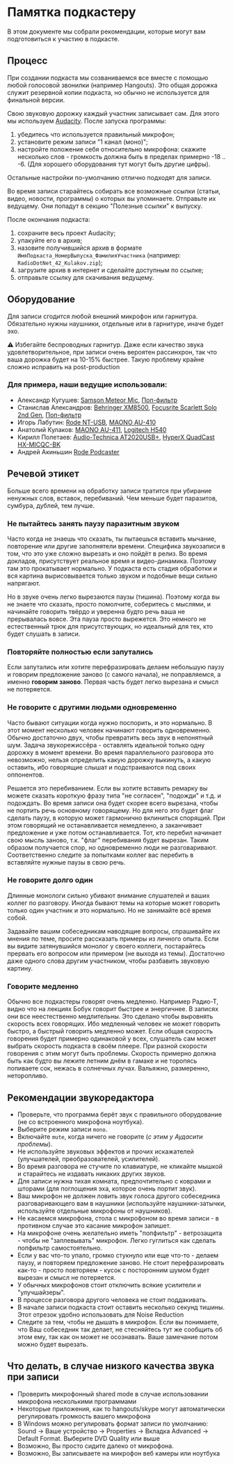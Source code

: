 # Памятка подкастеру

В этом документе мы собрали рекомендации, которые могут вам подготовиться к участию в подкасте.

## Процесс

При создании подкаста мы созваниваемся все вместе с помощью любой голосовой звонилки (например Hangouts). Это общая дорожка служит резервной копии подкаста, но обычно не используется для финальной версии.

Свою звуковую дорожку каждый участник записывает сам. Для этого мы используем [Audacity](https://www.audacityteam.org/). После запуска программы:

1. убедитесь что используется правильный микрофон;
2. установите режим записи "1 канал (моно)";
3. настройте положение себя относительно микрофона: скажите несколько слов - громкость должна быть в пределах примерно -18 .. -6. (Для хорошего оборудования тут могут быть другие цифры).

Остальные настройки по-умолчанию отлично подходят для записи.

Во время записи старайтесь собирать все возможные ссылки (статьи, видео, новости, программы) о которых вы упоминаете. Отправьте их ведущему. Они попадут в секцию "Полезные ссылки" к выпуску.

После окончания подкаста:

1. сохраните весь проект Audacity;
2. упакуйте его в архив;
3. назовите получившийся архив в формате `ИмяПодкаста_НомерВыпуска_ФамилияУчастника` (например: `RadioDotNet_42_Kulakov.zip`);
4. загрузите архив в интернет и сделайте доступным по ссылке;
5. отправьте ссылку для скачивания ведущему.

## Оборудование

Для записи сгодится любой внешний микрофон или гарнитура. Обязательно нужны наушники, отдельные или в гарнитуре, иначе будет эхо.

⚠️ Избегайте беспроводных гарнитур. Даже если качество звука удовлетворительное, при записи очень вероятен рассинхрон, так что ваша дорожка будет на 10-15% быстрее. Такую проблему крайне сложно исправить на post-production

### Для примера, наши ведущие использовали:

- Александр Кугушев: [Samson Meteor Mic](https://www.samsontech.ru/samson-goods/microfones/usb-mics/meteor.html), [Поп-фильтр](https://ru.wikipedia.org/wiki/%D0%9F%D0%BE%D0%BF-%D1%84%D0%B8%D0%BB%D1%8C%D1%82%D1%80)
- Станислав Александров: [Behringer XM8500](https://behringer-russia.ru/product/behringer-ultravoice-xm8500/), [Focusrite Scarlett Solo 2nd Gen](https://focusrite.com/usb-audio-interface/scarlett/scarlett-solo), [Поп-фильтр](https://ru.wikipedia.org/wiki/%D0%9F%D0%BE%D0%BF-%D1%84%D0%B8%D0%BB%D1%8C%D1%82%D1%80)
- Игорь Лабутин: [Rode NT-USB](http://rode.ru/nt-usb/),  [MAONO AU-410](https://www.maono.com/products/au410-usb-lavalier-micophone/)
- Анатолий Кулаков: [MAONO AU-411](https://www.maono.com/products/au-411-usb-lavalier-microphone/), [Logitech H540](https://www.logitech.com/ru-ru/product/usb-headset-h540)
- Кирилл Полетаев: [Audio-Technica AT2020USB+](https://audio-technica.ru/catalog/mic/studio/at2020usb-plus/), [HyperX QuadCast HX-MICQC-BK](https://www.hyperxgaming.com/ru/microphone/quadcast-gaming-microphone)
- Андрей Акиньшин [Rode Podcaster](http://rode.ru/podcaster/)

## Речевой этикет

Больше всего времени на обработку записи тратится при убирание ненужных слов, вставок, перебиваний. Чем меньше будет паразитов, сумбура, дублей, тем лучше.

### Не пытайтесь занять паузу паразитным звуком

Часто когда не знаешь что сказать, ты пытаешься вставить мычание, повторение или другие заполнятели времени. Специфика звукозаписи в том, что это уже сложно вырезать и оно пойдёт в релиз. Во время докладов, присутствует реальное время и видео-динамика. Поэтому там это прокатывает нормально. У подкаста есть стадия обработки и вся картина вырисовывается только звуком и подобные вещи сильно напрягают.

Но в звуке очень легко вырезаются паузы (тишина). Поэтому когда вы не знаете что сказать, просто помолчите, соберитесь с мыслями, и начинайте говорить твёрдо и уверенна будто речь ваша не прерывалась вовсе. Эта пауза просто вырежется. Это немного не естественный трюк для присутствующих, но идеальный для тех, кто будет слушать в записи.

### Повторяйте полностью если запутались

Если запутались или хотите перефразировать делаем небольшую паузу и говорим предложение заново (с самого начала), не поправляемся, а именно **говорим заново**. Первая часть будет легко вырезана и смысл не потеряется.

### Не говорите с другими людьми одновременно

Часто бывают ситуации когда нужно поспорить, и это нормально. В этот момент несколько человек начинают говорить одновременно. Обычно достаточно двух, чтобы превратить весь звук в непонятный шум. Задача звукорежиссёра - оставлять идеальной только одну дорожку в момент времени. Во время параллельного разговора это невозможно, нельзя определить какую дорожку выкинуть, а какую оставить, ибо говорящие слышат и подстраиваются под своих оппонентов.

Решается это перебиванием. Если вы хотите вставить ремарку вы можете сказать короткую фразу типа "не согласен", "подожди" и т.д. и подождать. Во время записи она будет скорее всего вырезана, чтобы не портить речь основному говорящему. Но для него это будет флаг сделать паузу, в которую может гармонично вклиниться спорящий. При этом говорящий не останавливается немедленно, а заканчивает предложение и уже потом останавливается. Тот, кто перебил начинает свою мысль заново, т.к. "флаг" перебивания будет вырезан. Таким образом получается спор, но одновременно люди не разговаривают. Соответственно следите за попытками коллег вас перебить в вставляйте нужные паузы в свою речь.

### Не говорите долго один

Длинные монологи сильно убивают внимание слушателей и ваших коллег по разговору. Иногда бывают темы на которые может говорить только один участник и это нормально. Но не занимайте всё время собой.

Задавайте вашим собеседникам наводящие вопросы, спрашивайте их мнения по теме, просите рассказать примеры из личного опыта. Если вы видите затянувшийся монолог у своего коллеги, постарайтесь прервать его вопросом или примером (не выходя из темы). Достаточно даже одного слова другим участником, чтобы разбавить звуковую картину.

### Говорите медленно

Обычно все подкастеры говорят очень медленно. Например Радио-Т, видно что на лекциях Бобук говорит быстрее и энергичнее. В записях они все неестественно медлительны. Это сделано чтобы выровнять скорость всех говорящих. Ибо медленный человек не может говорить быстро, а быстрый говорить медленно может. Если общая скорость говорения будет примерно одинаковой у всех, слушатель сам может выбрать скорость подкаста в своём плеере. При разной скорости говорения с этим могут быть проблемы. Скорость примерно должна быть как будто вы лежите летним днём в гамаке и не торопясь попиваете сок, нежась в солнечных лучах. Вальяжно, размеренно, неторопливо.

## Рекомендации звукоредактора

- Проверьте, что программа берёт звук с правильного оборудование (не со встроенного микрофона ноутбука).
- Выберите режим записи `mono`.
- Включайте `mute`, когда ничего не говорите (*с этим у Аудасити проблемы*).
- Не используйте звуковых эффектов и прочих искажателей (улучшателей, преобразователей, усилителей).
- Во время разговора не стучите по клавиатуре, не кликайте мышкой и старайтесь не издавать никаких других звуков.
- Для записи нужна тихая комната, предпочтительно с коврами и шторами (для поглощения эха, которое очень портит звук).
- Ваш микрофон не должен ловить звук голоса другого собеседника разговаривающего вам в наушники (используйте наушники-затычки, используйте отдельные микрофоны от наушников).
- Не касаемся микрофона, стола с микрофоном во время записи - в противном случае это касание микрофон запишет.
- На микрофоне очень желательно иметь "попфильтр" - ветрозащита - чтобы не "заплевывать" микрофон. Легко гуглиться как сделать попфильтр самостоятельно.
- Если у вас что-то упало, громко стукнуло или еще что-то - делаем паузу, и повторяем предложение заново. Не стоит перефразировать как-то - просто повторяем - кусок с посторонним шумом будет вырезан и смысл не потеряется.
- У обычных микрофонов стоит отключить всякие усилители и "улучшайзеры".
- В процессе разговора другого человека не стоит поддакивать.
- В начале записи подкаста стоит оставить несколько секунд тишины. Этот отрезок удобно использовать для Noise Reduction
- Следите за тем, чтобы не дышать в микрофон. Если вы понимаете, что Ваш собеседник так делает, не стесняйтесь тут же сообщить об этом ему, так как он может не осознавать. Ваше замечание потом можно будет вырезать.

## Что делать, в случае низкого качества звука при записи
- Проверить микрофонный shared mode в случае использовании микрофона несколькими программами
- Некоторые приложения, как то hangouts/skype могут автоматически регулировать громкость вашего микрофона
- В Windows можно регулировать формат записи по умолчанию: Sound -> Ваше устройство -> Properties -> Вкладка Advanced -> Default Format. Выберите DVD Quality или выше
- Возможно, Вы просто сидите далеко от микрофона.
- Возможно, Вы записываете на микрофон веб камеры или ноутбука
